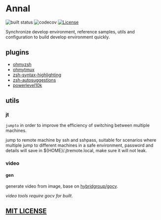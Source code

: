 # Annal

![built status](https://api.travis-ci.com/AHAOAHA/Annal.svg)
![codecov](https://codecov.io/gh/AHAOAHA/Annal/branch/master/graph/badge.svg)
[![License](https://img.shields.io/github/license/AHAOAHA/Annal)](https://github.com/AHAOAHA/Annal/LICENSE)

Synchronize develop environment, reference samples, utils and configuration to build develop environment quickly.

## plugins

* [ohmyzsh](https://github.com/ohmyzsh/ohmyzsh)
* [ohmytmux](https://github.com/gpakosz/.tmux)
* [zsh-syntax-highlighting](https://github.com/zsh-users/zsh-syntax-highlighting)
* [zsh-autosuggestions](https://github.com/zsh-users/zsh-autosuggestions)
* [powerlevel10k](https://github.com/romkatv/powerlevel10k)

## utils

### jt

`jumpto` in order to improve the efficiency of switching between multiple machines.

jump to remote machine by ssh and sshpass, suitable for scenarios where multiple jump to different machines in a safe environment, password and details will save in ${HOME}/.jtremote.local, make sure it will not leak.

### video

#### gen

generate video from image, base on [hybridgroup/gocv](https://github.com/hybridgroup/gocv).

*video tools require gocv for built*.

## [MIT LICENSE](LICENSE)
